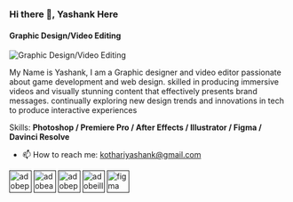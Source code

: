 ### Hi there 👋, Yashank Here
#### Graphic Design/Video Editing
![Graphic Design/Video Editing](https://i.imgur.com/ru2X4Zs.png)

My Name is Yashank, I am a Graphic designer and video editor passionate about game development and web design. skilled in producing immersive videos and visually stunning content that effectively presents brand messages. continually exploring new design trends and innovations in tech to produce interactive experiences

Skills: **Photoshop / Premiere Pro / After Effects / Illustrator / Figma / Davinci Resolve**

- 📫 How to reach me: kothariyashank@gmail.com 


[<img src='https://cdn.jsdelivr.net/npm/simple-icons@3.0.1/icons/adobephotoshop.svg' alt='adobephotoshop' height='40'>]( )  [<img src='https://cdn.jsdelivr.net/npm/simple-icons@3.0.1/icons/adobeaftereffects.svg' alt='adobeaftereffects' height='40'>]( )  [<img src='https://cdn.jsdelivr.net/npm/simple-icons@3.0.1/icons/adobepremierepro.svg' alt='adobepremierepro' height='40'>]( )  [<img src='https://cdn.jsdelivr.net/npm/simple-icons@3.0.1/icons/adobeillustrator.svg' alt='adobeillustrator' height='40'>]( )  [<img src='https://cdn.jsdelivr.net/npm/simple-icons@3.0.1/icons/figma.svg' alt='figma' height='40'>]( )  

